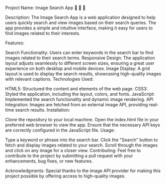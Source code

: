 Project Name: Image Search App 🍔 🍿 🍛

Description:
The Image Search App is a web application designed to help users quickly search and view images based on their search queries. The app provides a simple and intuitive interface, making it easy for users to find images related to their interests.

Features:

Search Functionality: Users can enter keywords in the search bar to find images related to their search terms.
Responsive Design: The application layout adjusts seamlessly to different screen sizes, ensuring a great user experience on both desktop and mobile devices.
Image Display: A grid layout is used to display the search results, showcasing high-quality images with relevant captions.
Technologies Used:

HTML5: Structured the content and elements of the web page.
CSS3: Styled the application, including the layout, colors, and fonts.
JavaScript: Implemented the search functionality and dynamic image rendering.
API Integration: Images are fetched from an external image API, providing real-time search results.
Installation:

Clone the repository to your local machine.
Open the index.html file in your preferred web browser to view the app.
Ensure that the necessary API keys are correctly configured in the JavaScript file.
Usage:

Type a keyword or phrase into the search bar.
Click the "Search" button to fetch and display images related to your search.
Scroll through the images and click on any image for a closer view.
Contributing:
Feel free to contribute to the project by submitting a pull request with your enhancements, bug fixes, or new features.

Acknowledgments:
Special thanks to the image API provider for making this project possible by offering access to high-quality images.
